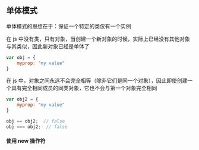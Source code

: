 ## 单体模式

单体模式的思想在于：保证一个特定的类仅有一个实例

在 js 中没有类，只有对象，当创建一个新对象的时候，实际上已经没有其他对象与其类似，因此新对象已经是单体了

```js
var obj = {
    myprop: "my value"
}
```

在 js 中，对象之间永远不会完全相等（除非它们是同一个对象），因此即使创建一个具有完全相同成员的同类对象，它也不会与第一个对象完全相同

```js
var obj2 = {
    myprop: "my value"
}

obj == obj2;  // false
obj === obj2;  // false
```


#### 使用 new 操作符
